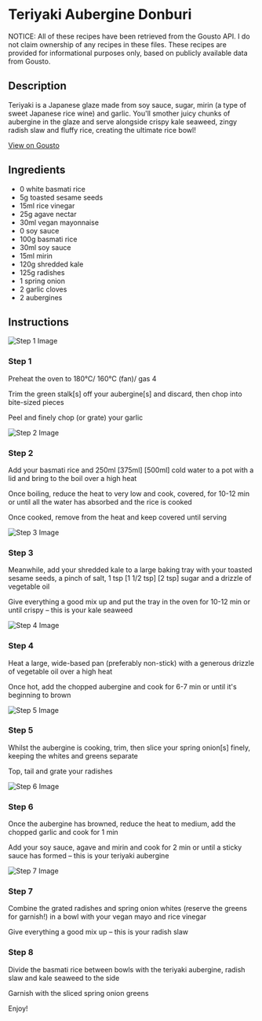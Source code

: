 # Teriyaki Aubergine Donburi

NOTICE: All of these recipes have been retrieved from the Gousto API. I do not claim ownership of any recipes in these files. These recipes are provided for informational purposes only, based on publicly available data from Gousto.

## Description

Teriyaki is a Japanese glaze made from soy sauce, sugar, mirin (a type of sweet Japanese rice wine) and garlic. You'll smother juicy chunks of aubergine in the glaze and serve alongside crispy kale seaweed, zingy radish slaw and fluffy rice, creating the ultimate rice bowl!

[View on Gousto](https://www.gousto.co.uk/recipes/cookbook/teriyaki-aubergine-donburi)

## Ingredients

- 0 white basmati rice
- 5g toasted sesame seeds
- 15ml rice vinegar
- 25g agave nectar
- 30ml vegan mayonnaise
- 0 soy sauce
- 100g basmati rice
- 30ml soy sauce	 
- 15ml mirin 
- 120g shredded kale
- 125g radishes
- 1 spring onion
- 2 garlic cloves
- 2 aubergines 

## Instructions

![Step 1 Image](https://production-media.gousto.co.uk/cms/recipe-step-image/step-1-copy-11-1680704072420-x200.jpg)

### Step 1

Preheat the oven to 180°C/ 160°C (fan)/ gas 4

Trim the green stalk[s] off your aubergine[s]<span class="text-danger"> </span>and discard, then chop into bite-sized pieces

Peel and finely chop (or grate) your garlic

![Step 2 Image](https://production-media.gousto.co.uk/cms/recipe-step-image/step-2-copy-10-1680704080694-x200.jpg)

### Step 2

Add your basmati rice and 250ml <span class="text-purple">[375ml]</span><span class="text-danger"> [500ml] </span>cold water to a pot with a lid and bring to the boil over a high heat

Once boiling, reduce the heat to very low and cook, covered, for 10-12 min or until all the water has absorbed and the rice is cooked

Once cooked, remove from the heat and keep covered until serving

![Step 3 Image](https://production-media.gousto.co.uk/cms/recipe-step-image/step-3-copy-9-1680704086873-x200.jpg)

### Step 3

Meanwhile, add your shredded kale to a large baking tray with your toasted sesame seeds, a pinch of salt, 1 tsp <span class="text-purple">[1 1/2 tsp]</span> <span class="text-danger">[2 tsp] </span>sugar and a drizzle of vegetable oil

Give everything a good mix up and put the tray in the oven for 10-12 min or until crispy – this is your kale seaweed

![Step 4 Image](https://production-media.gousto.co.uk/cms/recipe-step-image/step-4-copy-7-1680704090707-x200.jpg)

### Step 4

Heat a large, wide-based pan (preferably non-stick) with a generous drizzle of vegetable oil over a high heat

Once hot, add the chopped aubergine and cook for 6-7 min or until it's beginning to brown

![Step 5 Image](https://production-media.gousto.co.uk/cms/recipe-step-image/step-5-copy-6-1680704094496-x200.jpg)

### Step 5

Whilst the aubergine is cooking, trim, then slice your spring onion[s] finely, keeping the whites and greens separate

Top, tail and grate your radishes

![Step 6 Image](https://production-media.gousto.co.uk/cms/recipe-step-image/step-6-copy-7-1680704098705-x200.jpg)

### Step 6

Once the aubergine has browned, reduce the heat to medium, add the chopped garlic and cook for 1 min

Add your soy sauce, agave and mirin and cook for 2 min or until a sticky sauce has formed – this is your teriyaki aubergine

![Step 7 Image](https://production-media.gousto.co.uk/cms/recipe-step-image/step-7-copy-9-1680704102857-x200.jpg)

### Step 7

Combine the grated radishes and spring onion whites (reserve the greens for garnish!) in a bowl with your vegan mayo and rice vinegar

Give everything a good mix up – this is your radish slaw

### Step 8

Divide the basmati rice between bowls with the teriyaki aubergine, radish slaw and kale seaweed to the side

Garnish with the sliced spring onion greens

Enjoy!

